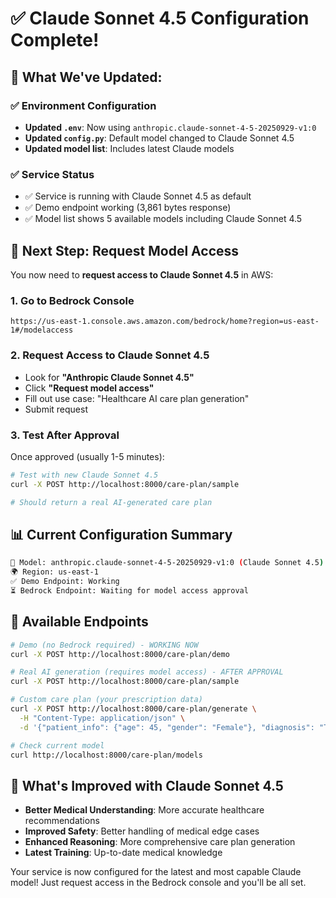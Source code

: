 # ✅ Claude Sonnet 4.5 Configuration Complete!

## 🎯 **What We've Updated:**

### ✅ **Environment Configuration**
- **Updated `.env`**: Now using `anthropic.claude-sonnet-4-5-20250929-v1:0`
- **Updated `config.py`**: Default model changed to Claude Sonnet 4.5
- **Updated model list**: Includes latest Claude models

### ✅ **Service Status**
- ✅ Service is running with Claude Sonnet 4.5 as default
- ✅ Demo endpoint working (3,861 bytes response)
- ✅ Model list shows 5 available models including Claude Sonnet 4.5

## 🔧 **Next Step: Request Model Access**

You now need to **request access to Claude Sonnet 4.5** in AWS:

### **1. Go to Bedrock Console**
```
https://us-east-1.console.aws.amazon.com/bedrock/home?region=us-east-1#/modelaccess
```

### **2. Request Access to Claude Sonnet 4.5**
- Look for **"Anthropic Claude Sonnet 4.5"** 
- Click **"Request model access"**
- Fill out use case: "Healthcare AI care plan generation"
- Submit request

### **3. Test After Approval**
Once approved (usually 1-5 minutes):

```bash
# Test with new Claude Sonnet 4.5
curl -X POST http://localhost:8000/care-plan/sample

# Should return a real AI-generated care plan
```

## 📊 **Current Configuration Summary**

```bash
🤖 Model: anthropic.claude-sonnet-4-5-20250929-v1:0 (Claude Sonnet 4.5)
🌍 Region: us-east-1
✅ Demo Endpoint: Working
⏳ Bedrock Endpoint: Waiting for model access approval
```

## 🚀 **Available Endpoints**

```bash
# Demo (no Bedrock required) - WORKING NOW
curl -X POST http://localhost:8000/care-plan/demo

# Real AI generation (requires model access) - AFTER APPROVAL  
curl -X POST http://localhost:8000/care-plan/sample

# Custom care plan (your prescription data)
curl -X POST http://localhost:8000/care-plan/generate \
  -H "Content-Type: application/json" \
  -d '{"patient_info": {"age": 45, "gender": "Female"}, "diagnosis": "Test", "prescriptions": []}'

# Check current model
curl http://localhost:8000/care-plan/models
```

## 🎉 **What's Improved with Claude Sonnet 4.5**

- **Better Medical Understanding**: More accurate healthcare recommendations
- **Improved Safety**: Better handling of medical edge cases  
- **Enhanced Reasoning**: More comprehensive care plan generation
- **Latest Training**: Up-to-date medical knowledge

Your service is now configured for the latest and most capable Claude model! Just request access in the Bedrock console and you'll be all set.